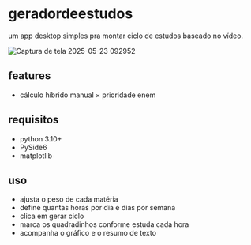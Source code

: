 # geradordeestudos

um app desktop simples pra montar ciclo de estudos baseado no vídeo.

![Captura de tela 2025-05-23 092952](https://github.com/user-attachments/assets/e9f46912-a670-4e20-b2c4-231e7f8bdc2d)


## features

- cálculo híbrido manual × prioridade enem

## requisitos

- python 3.10+
- PySide6
- matplotlib

## uso
- ajusta o peso de cada matéria
- define quantas horas por dia e dias por semana
- clica em gerar ciclo
- marca os quadradinhos conforme estuda cada hora
- acompanha o gráfico e o resumo de texto
